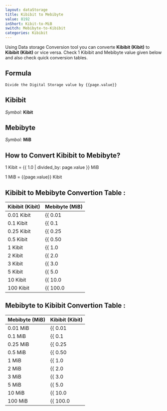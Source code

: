 ```yaml
---
layout: dataStorage
title: Kibibit to Mebibyte
value: 8192
inShort: Kibit-to-MiB
switch: Mebibyte-to-Kibibit
categories: Kibibit
---
```


Using Data storage Conversion tool you can converte **Kibibit (Kibit)** to **Kibibit (Kibit)** or vice versa. Check 1 Kibibit and Mebibyte value given below and also check quick conversion tables.

## Formula
`Divide the Digital Storage value by {{page.value}}`

## Kibibit
*Symbol:* **Kibit**

## Mebibyte
*Symbol:* **MiB**

## How to Convert Kibibit to Mebibyte?

1 Kibit = {{ 1.0 | divided_by: page.value }} MiB

1 MiB = {{page.value}} Kibit


## Kibibit to Mebibyte Convertion Table :

| Kibibit (Kibit) | Mebibyte (MiB) |
| ---- | ---- |
| 0.01 Kibit | {{ 0.01 | divided_by: page.value }} MiB |
| 0.1 Kibit | {{ 0.1 | divided_by: page.value }} MiB |
| 0.25 Kibit | {{ 0.25 | divided_by: page.value }} MiB |
| 0.5 Kibit | {{ 0.50 | divided_by: page.value }} MiB |
| 1 Kibit | {{ 1.0 | divided_by: page.value }} MiB |
| 2 Kibit | {{ 2.0 | divided_by: page.value }} MiB |
| 3 Kibit | {{ 3.0 | divided_by: page.value }} MiB |
| 5 Kibit | {{ 5.0 | divided_by: page.value }} MiB |
| 10 Kibit | {{ 10.0 | divided_by: page.value }} MiB |
| 100 Kibit | {{ 100.0 | divided_by: page.value }} MiB |

## Mebibyte to Kibibit Convertion Table :

| Mebibyte (MiB) | Kibibit (Kibit) |
| ---- | ---- |
| 0.01 MiB | {{ 0.01 | times: page.value }} Kibit |
| 0.1 MiB | {{ 0.1 | times: page.value }} Kibit |
| 0.25 MiB | {{ 0.25 | times: page.value }} Kibit |
| 0.5 MiB | {{ 0.50 | times: page.value }} Kibit |
| 1 MiB | {{ 1.0 | times: page.value }} Kibit |
| 2 MiB | {{ 2.0 | times: page.value }} Kibit |
| 3 MiB | {{ 3.0 | times: page.value }} Kibit |
| 5 MiB | {{ 5.0 | times: page.value }} Kibit |
| 10 MiB | {{ 10.0 | times: page.value }} Kibit |
| 100 MiB | {{ 100.0 | times: page.value }} Kibit |


<script>
document.getElementById('selectInput')[3].selected = true
document.getElementById('selectOutput')[9].selected = true
</script>
